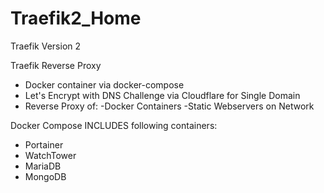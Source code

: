 # Traefik2_Home
Traefik Version 2

Traefik Reverse Proxy
- Docker container via docker-compose
- Let's Encrypt with DNS Challenge via Cloudflare for Single Domain
- Reverse Proxy of:
    -Docker Containers
    -Static Webservers on Network


Docker Compose INCLUDES following containers:
- Portainer
- WatchTower
- MariaDB
- MongoDB
